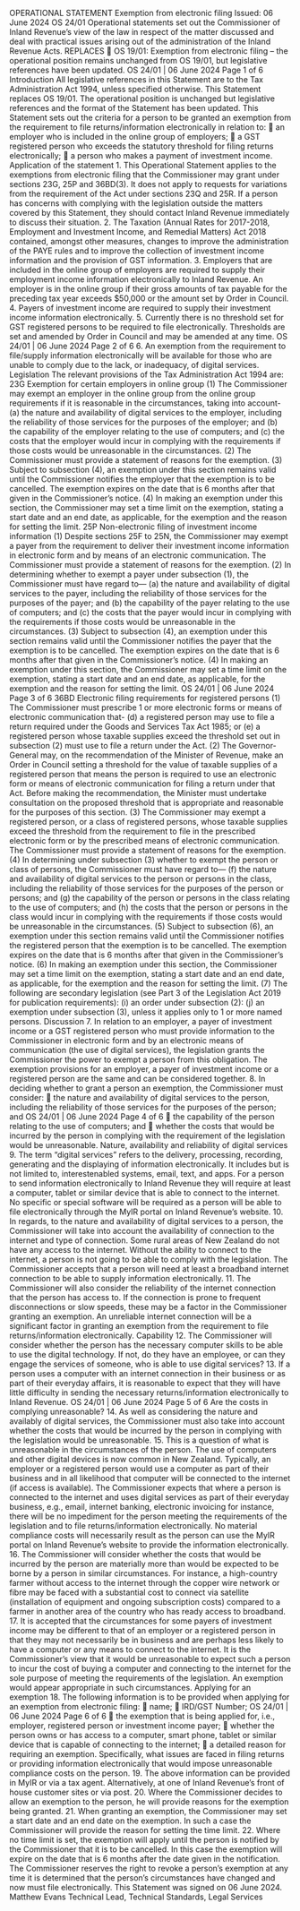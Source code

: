 OPERATIONAL STATEMENT Exemption from electronic filing Issued: 06 June 2024 OS 24/01 Operational statements set out the Commissioner of Inland Revenue’s view of the law in respect of the matter discussed and deal with practical issues arising out of the administration of the Inland Revenue Acts. REPLACES  OS 19/01: Exemption from electronic filing – the operational position remains unchanged from OS 19/01, but legislative references have been updated. OS 24/01 | 06 June 2024 Page 1 of 6 Introduction All legislative references in this Statement are to the Tax Administration Act 1994, unless specified otherwise. This Statement replaces OS 19/01. The operational position is unchanged but legislative references and the format of the Statement has been updated. This Statement sets out the criteria for a person to be granted an exemption from the requirement to file returns/information electronically in relation to:  an employer who is included in the online group of employers;  a GST registered person who exceeds the statutory threshold for filing returns electronically;  a person who makes a payment of investment income. Application of the statement 1. This Operational Statement applies to the exemptions from electronic filing that the Commissioner may grant under sections 23G, 25P and 36BD(3). It does not apply to requests for variations from the requirement of the Act under sections 23Q and 25R. If a person has concerns with complying with the legislation outside the matters covered by this Statement, they should contact Inland Revenue immediately to discuss their situation. 2. The Taxation (Annual Rates for 2017-2018, Employment and Investment Income, and Remedial Matters) Act 2018 contained, amongst other measures, changes to improve the administration of the PAYE rules and to improve the collection of investment income information and the provision of GST information. 3. Employers that are included in the online group of employers are required to supply their employment income information electronically to Inland Revenue. An employer is in the online group if their gross amounts of tax payable for the preceding tax year exceeds $50,000 or the amount set by Order in Council. 4. Payers of investment income are required to supply their investment income information electronically. 5. Currently there is no threshold set for GST registered persons to be required to file electronically. Thresholds are set and amended by Order in Council and may be amended at any time. OS 24/01 | 06 June 2024 Page 2 of 6 6. An exemption from the requirement to file/supply information electronically will be available for those who are unable to comply due to the lack, or inadequacy, of digital services. Legislation The relevant provisions of the Tax Administration Act 1994 are: 23G Exemption for certain employers in online group (1) The Commissioner may exempt an employer in the online group from the online group requirements if it is reasonable in the circumstances, taking into account- (a) the nature and availability of digital services to the employer, including the reliability of those services for the purposes of the employer; and (b) the capability of the employer relating to the use of computers; and (c) the costs that the employer would incur in complying with the requirements if those costs would be unreasonable in the circumstances. (2) The Commissioner must provide a statement of reasons for the exemption. (3) Subject to subsection (4), an exemption under this section remains valid until the Commissioner notifies the employer that the exemption is to be cancelled. The exemption expires on the date that is 6 months after that given in the Commissioner’s notice. (4) In making an exemption under this section, the Commissioner may set a time limit on the exemption, stating a start date and an end date, as applicable, for the exemption and the reason for setting the limit. 25P Non-electronic filing of investment income information (1) Despite sections 25F to 25N, the Commissioner may exempt a payer from the requirement to deliver their investment income information in electronic form and by means of an electronic communication. The Commissioner must provide a statement of reasons for the exemption. (2) In determining whether to exempt a payer under subsection (1), the Commissioner must have regard to— (a) the nature and availability of digital services to the payer, including the reliability of those services for the purposes of the payer; and (b) the capability of the payer relating to the use of computers; and (c) the costs that the payer would incur in complying with the requirements if those costs would be unreasonable in the circumstances. (3) Subject to subsection (4), an exemption under this section remains valid until the Commissioner notifies the payer that the exemption is to be cancelled. The exemption expires on the date that is 6 months after that given in the Commissioner’s notice. (4) In making an exemption under this section, the Commissioner may set a time limit on the exemption, stating a start date and an end date, as applicable, for the exemption and the reason for setting the limit. OS 24/01 | 06 June 2024 Page 3 of 6 36BD Electronic filing requirements for registered persons (1) The Commissioner must prescribe 1 or more electronic forms or means of electronic communication that- (d) a registered person may use to file a return required under the Goods and Services Tax Act 1985; or (e) a registered person whose taxable supplies exceed the threshold set out in subsection (2) must use to file a return under the Act. (2) The Governor-General may, on the recommendation of the Minister of Revenue, make an Order in Council setting a threshold for the value of taxable supplies of a registered person that means the person is required to use an electronic form or means of electronic communication for filing a return under that Act. Before making the recommendation, the Minister must undertake consultation on the proposed threshold that is appropriate and reasonable for the purposes of this section. (3) The Commissioner may exempt a registered person, or a class of registered persons, whose taxable supplies exceed the threshold from the requirement to file in the prescribed electronic form or by the prescribed means of electronic communication. The Commissioner must provide a statement of reasons for the exemption. (4) In determining under subsection (3) whether to exempt the person or class of persons, the Commissioner must have regard to— (f) the nature and availability of digital services to the person or persons in the class, including the reliability of those services for the purposes of the person or persons; and (g) the capability of the person or persons in the class relating to the use of computers; and (h) the costs that the person or persons in the class would incur in complying with the requirements if those costs would be unreasonable in the circumstances. (5) Subject to subsection (6), an exemption under this section remains valid until the Commissioner notifies the registered person that the exemption is to be cancelled. The exemption expires on the date that is 6 months after that given in the Commissioner’s notice. (6) In making an exemption under this section, the Commissioner may set a time limit on the exemption, stating a start date and an end date, as applicable, for the exemption and the reason for setting the limit. (7) The following are secondary legislation (see Part 3 of the Legislation Act 2019 for publication requirements): (i) an order under subsection (2): (j) an exemption under subsection (3), unless it applies only to 1 or more named persons. Discussion 7. In relation to an employer, a payer of investment income or a GST registered person who must provide information to the Commissioner in electronic form and by an electronic means of communication (the use of digital services), the legislation grants the Commissioner the power to exempt a person from this obligation. The exemption provisions for an employer, a payer of investment income or a registered person are the same and can be considered together. 8. In deciding whether to grant a person an exemption, the Commissioner must consider:  the nature and availability of digital services to the person, including the reliability of those services for the purposes of the person; and OS 24/01 | 06 June 2024 Page 4 of 6  the capability of the person relating to the use of computers; and  whether the costs that would be incurred by the person in complying with the requirement of the legislation would be unreasonable. Nature, availability and reliability of digital services 9. The term “digital services” refers to the delivery, processing, recording, generating and the displaying of information electronically. It includes but is not limited to, interestenabled systems, email, text, and apps. For a person to send information electronically to Inland Revenue they will require at least a computer, tablet or similar device that is able to connect to the internet. No specific or special software will be required as a person will be able to file electronically through the MyIR portal on Inland Revenue’s website. 10. In regards, to the nature and availability of digital services to a person, the Commissioner will take into account the availability of connection to the internet and type of connection. Some rural areas of New Zealand do not have any access to the internet. Without the ability to connect to the internet, a person is not going to be able to comply with the legislation. The Commissioner accepts that a person will need at least a broadband internet connection to be able to supply information electronically. 11. The Commissioner will also consider the reliability of the internet connection that the person has access to. If the connection is prone to frequent disconnections or slow speeds, these may be a factor in the Commissioner granting an exemption. An unreliable internet connection will be a significant factor in granting an exemption from the requirement to file returns/information electronically. Capability 12. The Commissioner will consider whether the person has the necessary computer skills to be able to use the digital technology. If not, do they have an employee, or can they engage the services of someone, who is able to use digital services? 13. If a person uses a computer with an internet connection in their business or as part of their everyday affairs, it is reasonable to expect that they will have little difficulty in sending the necessary returns/information electronically to Inland Revenue. OS 24/01 | 06 June 2024 Page 5 of 6 Are the costs in complying unreasonable? 14. As well as considering the nature and availably of digital services, the Commissioner must also take into account whether the costs that would be incurred by the person in complying with the legislation would be unreasonable. 15. This is a question of what is unreasonable in the circumstances of the person. The use of computers and other digital devices is now common in New Zealand. Typically, an employer or a registered person would use a computer as part of their business and in all likelihood that computer will be connected to the internet (if access is available). The Commissioner expects that where a person is connected to the internet and uses digital services as part of their everyday business, e.g., email, internet banking, electronic invoicing for instance, there will be no impediment for the person meeting the requirements of the legislation and to file returns/information electronically. No material compliance costs will necessarily result as the person can use the MyIR portal on Inland Revenue’s website to provide the information electronically. 16. The Commissioner will consider whether the costs that would be incurred by the person are materially more than would be expected to be borne by a person in similar circumstances. For instance, a high-country farmer without access to the internet through the copper wire network or fibre may be faced with a substantial cost to connect via satellite (installation of equipment and ongoing subscription costs) compared to a farmer in another area of the country who has ready access to broadband. 17. It is accepted that the circumstances for some payers of investment income may be different to that of an employer or a registered person in that they may not necessarily be in business and are perhaps less likely to have a computer or any means to connect to the internet. It is the Commissioner’s view that it would be unreasonable to expect such a person to incur the cost of buying a computer and connecting to the internet for the sole purpose of meeting the requirements of the legislation. An exemption would appear appropriate in such circumstances. Applying for an exemption 18. The following information is to be provided when applying for an exemption from electronic filing:  name;  IRD/GST Number; OS 24/01 | 06 June 2024 Page 6 of 6  the exemption that is being applied for, i.e., employer, registered person or investment income payer;  whether the person owns or has access to a computer, smart phone, tablet or similar device that is capable of connecting to the internet;  a detailed reason for requiring an exemption. Specifically, what issues are faced in filing returns or providing information electronically that would impose unreasonable compliance costs on the person. 19. The above information can be provided in MyIR or via a tax agent. Alternatively, at one of Inland Revenue’s front of house customer sites or via post. 20. Where the Commissioner decides to allow an exemption to the person, he will provide reasons for the exemption being granted. 21. When granting an exemption, the Commissioner may set a start date and an end date on the exemption. In such a case the Commissioner will provide the reason for setting the time limit. 22. Where no time limit is set, the exemption will apply until the person is notified by the Commissioner that it is to be cancelled. In this case the exemption will expire on the date that is 6 months after the date given in the notification. The Commissioner reserves the right to revoke a person’s exemption at any time it is determined that the person’s circumstances have changed and now must file electronically. This Statement was signed on 06 June 2024. Matthew Evans Technical Lead, Technical Standards, Legal Services